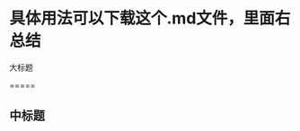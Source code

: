 <!-- =上面的文本是大标题，=个数无限制 -->
具体用法可以下载这个.md文件，里面右总结
=======

大标题

=====

<!-- -上面的文本是中标题，-个数无限制 -->
中标题
------
